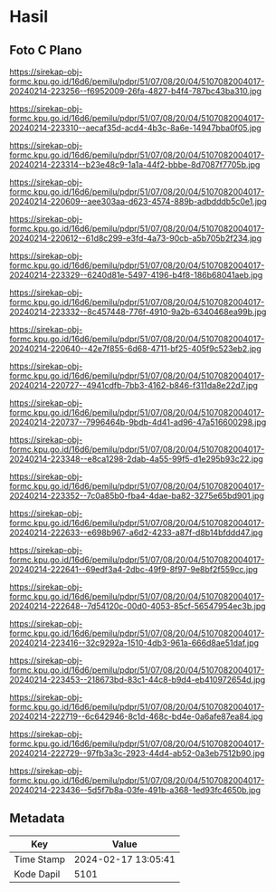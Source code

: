 # Hasil

## Foto C Plano

https://sirekap-obj-formc.kpu.go.id/16d6/pemilu/pdpr/51/07/08/20/04/5107082004017-20240214-223256--f6952009-26fa-4827-b4f4-787bc43ba310.jpg

https://sirekap-obj-formc.kpu.go.id/16d6/pemilu/pdpr/51/07/08/20/04/5107082004017-20240214-223310--aecaf35d-acd4-4b3c-8a6e-14947bba0f05.jpg

https://sirekap-obj-formc.kpu.go.id/16d6/pemilu/pdpr/51/07/08/20/04/5107082004017-20240214-223314--b23e48c9-1a1a-44f2-bbbe-8d7087f7705b.jpg

https://sirekap-obj-formc.kpu.go.id/16d6/pemilu/pdpr/51/07/08/20/04/5107082004017-20240214-220609--aee303aa-d623-4574-889b-adbdddb5c0e1.jpg

https://sirekap-obj-formc.kpu.go.id/16d6/pemilu/pdpr/51/07/08/20/04/5107082004017-20240214-220612--61d8c299-e3fd-4a73-90cb-a5b705b2f234.jpg

https://sirekap-obj-formc.kpu.go.id/16d6/pemilu/pdpr/51/07/08/20/04/5107082004017-20240214-223329--6240d81e-5497-4196-b4f8-186b68041aeb.jpg

https://sirekap-obj-formc.kpu.go.id/16d6/pemilu/pdpr/51/07/08/20/04/5107082004017-20240214-223332--8c457448-776f-4910-9a2b-6340468ea99b.jpg

https://sirekap-obj-formc.kpu.go.id/16d6/pemilu/pdpr/51/07/08/20/04/5107082004017-20240214-220640--42e7f855-6d68-4711-bf25-405f9c523eb2.jpg

https://sirekap-obj-formc.kpu.go.id/16d6/pemilu/pdpr/51/07/08/20/04/5107082004017-20240214-220727--4941cdfb-7bb3-4162-b846-f311da8e22d7.jpg

https://sirekap-obj-formc.kpu.go.id/16d6/pemilu/pdpr/51/07/08/20/04/5107082004017-20240214-220737--7996464b-9bdb-4d41-ad96-47a516600298.jpg

https://sirekap-obj-formc.kpu.go.id/16d6/pemilu/pdpr/51/07/08/20/04/5107082004017-20240214-223348--e8ca1298-2dab-4a55-99f5-d1e295b93c22.jpg

https://sirekap-obj-formc.kpu.go.id/16d6/pemilu/pdpr/51/07/08/20/04/5107082004017-20240214-223352--7c0a85b0-fba4-4dae-ba82-3275e65bd901.jpg

https://sirekap-obj-formc.kpu.go.id/16d6/pemilu/pdpr/51/07/08/20/04/5107082004017-20240214-222633--e698b967-a6d2-4233-a87f-d8b14bfddd47.jpg

https://sirekap-obj-formc.kpu.go.id/16d6/pemilu/pdpr/51/07/08/20/04/5107082004017-20240214-222641--69edf3a4-2dbc-49f9-8f97-9e8bf2f559cc.jpg

https://sirekap-obj-formc.kpu.go.id/16d6/pemilu/pdpr/51/07/08/20/04/5107082004017-20240214-222648--7d54120c-00d0-4053-85cf-56547954ec3b.jpg

https://sirekap-obj-formc.kpu.go.id/16d6/pemilu/pdpr/51/07/08/20/04/5107082004017-20240214-223416--32c9292a-1510-4db3-961a-666d8ae51daf.jpg

https://sirekap-obj-formc.kpu.go.id/16d6/pemilu/pdpr/51/07/08/20/04/5107082004017-20240214-223453--218673bd-83c1-44c8-b9d4-eb410972654d.jpg

https://sirekap-obj-formc.kpu.go.id/16d6/pemilu/pdpr/51/07/08/20/04/5107082004017-20240214-222719--6c642946-8c1d-468c-bd4e-0a6afe87ea84.jpg

https://sirekap-obj-formc.kpu.go.id/16d6/pemilu/pdpr/51/07/08/20/04/5107082004017-20240214-222729--97fb3a3c-2923-44d4-ab52-0a3eb7512b90.jpg

https://sirekap-obj-formc.kpu.go.id/16d6/pemilu/pdpr/51/07/08/20/04/5107082004017-20240214-223436--5d5f7b8a-03fe-491b-a368-1ed93fc4650b.jpg


## Metadata

| Key        | Value               |
| ---------- | ------------------- |
| Time Stamp | 2024-02-17 13:05:41 |
| Kode Dapil | 5101                |



